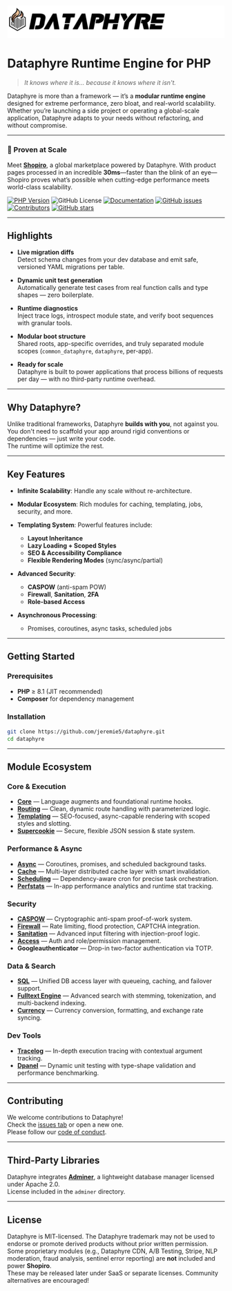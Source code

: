 ![Dataphyre Logo](logo.png)

# Dataphyre Runtime Engine for PHP

> *It knows where it is... because it knows where it isn't.*

Dataphyre is more than a framework — it’s a **modular runtime engine** designed for extreme performance, zero bloat, and real-world scalability. Whether you’re launching a side project or operating a global-scale application, Dataphyre adapts to your needs without refactoring, and without compromise.

---

### 🚀 Proven at Scale

Meet [**Shopiro**](https://shopiro.ca), a global marketplace powered by Dataphyre. With product pages processed in an incredible **30ms**—faster than the blink of an eye—Shopiro proves what’s possible when cutting-edge performance meets world-class scalability.

[![PHP Version](https://img.shields.io/badge/php-%5E8.1-blue)](https://php.net)
![GitHub License](https://img.shields.io/github/license/jeremie5/dataphyre)
[![Documentation](https://img.shields.io/badge/docs-available-brightgreen)](https://github.com/jeremie5/dataphyre/wiki)
[![GitHub issues](https://img.shields.io/github/issues/jeremie5/dataphyre)](https://github.com/jeremie5/dataphyre/issues)
[![Contributors](https://img.shields.io/github/contributors/jeremie5/dataphyre)](https://github.com/jeremie5/dataphyre/graphs/contributors)
[![GitHub stars](https://img.shields.io/github/stars/jeremie5/dataphyre?style=social)](https://github.com/jeremie5/dataphyre/stargazers)

---

## Highlights

- **Live migration diffs**  
  Detect schema changes from your dev database and emit safe, versioned YAML migrations per table.

- **Dynamic unit test generation**  
  Automatically generate test cases from real function calls and type shapes — zero boilerplate.

- **Runtime diagnostics**  
  Inject trace logs, introspect module state, and verify boot sequences with granular tools.

- **Modular boot structure**  
  Shared roots, app-specific overrides, and truly separated module scopes (`common_dataphyre`, `dataphyre`, per-app).

- **Ready for scale**  
  Dataphyre is built to power applications that process billions of requests per day — with no third-party runtime overhead.

---

## Why Dataphyre?

Unlike traditional frameworks, Dataphyre **builds with you**, not against you.  
You don't need to scaffold your app around rigid conventions or dependencies — just write your code.  
The runtime will optimize the rest.

---

## Key Features

- **Infinite Scalability**: Handle any scale without re-architecture.
- **Modular Ecosystem**: Rich modules for caching, templating, jobs, security, and more.
- **Templating System**: Powerful features include:
  - **Layout Inheritance**
  - **Lazy Loading + Scoped Styles**
  - **SEO & Accessibility Compliance**
  - **Flexible Rendering Modes** (sync/async/partial)

- **Advanced Security**:
  - **CASPOW** (anti-spam POW)
  - **Firewall**, **Sanitation**, **2FA**
  - **Role-based Access**

- **Asynchronous Processing**:
  - Promises, coroutines, async tasks, scheduled jobs

---

## Getting Started

### Prerequisites

- **PHP** ≥ 8.1 (JIT recommended)  
- **Composer** for dependency management

### Installation

```bash
git clone https://github.com/jeremie5/dataphyre.git
cd dataphyre
```

---

## Module Ecosystem

### Core & Execution
- **[Core](common/dataphyre/modules/core/documentation/Dataphyre_Core.md)** — Language augments and foundational runtime hooks.
- **[Routing](common/dataphyre/modules/routing/documentation/Dataphyre_Routing.md)** — Clean, dynamic route handling with parameterized logic.
- **[Templating](common/dataphyre/modules/templating/documentation/Dataphyre_Templating.md)** — SEO-focused, async-capable rendering with scoped styles and slotting.
- **[Supercookie](common/dataphyre/modules/supercookie/documentation/Dataphyre_Supercookie.md)** — Secure, flexible JSON session & state system.

### Performance & Async
- **[Async](common/dataphyre/modules/async/documentation/Dataphyre_Async.md)** — Coroutines, promises, and scheduled background tasks.
- **[Cache](common/dataphyre/modules/cache/documentation/Dataphyre_Cache.md)** — Multi-layer distributed cache layer with smart invalidation.
- **[Scheduling](common/dataphyre/modules/scheduling/documentation/Dataphyre_Scheduling.md)** — Dependency-aware cron for precise task orchestration.
- **[Perfstats](common/dataphyre/modules/perfstats/documentation/Dataphyre_Perfstats.md)** — In-app performance analytics and runtime stat tracking.

### Security
- **[CASPOW](common/dataphyre/modules/caspow/documentation/Dataphyre_CASPOW.md)** — Cryptographic anti-spam proof-of-work system.
- **[Firewall](common/dataphyre/modules/firewall/documentation/Dataphyre_Firewall.md)** — Rate limiting, flood protection, CAPTCHA integration.
- **[Sanitation](common/dataphyre/modules/sanitation/documentation/Dataphyre_Sanitation.md)** — Advanced input filtering with injection-proof logic.
- **[Access](common/dataphyre/modules/access/documentation/Dataphyre_Access.md)** — Auth and role/permission management.
- **Googleauthenticator** — Drop-in two-factor authentication via TOTP.

### Data & Search
- **[SQL](common/dataphyre/modules/sql/documentation/Dataphyre_SQL.md)** — Unified DB access layer with queueing, caching, and failover support.
- **[Fulltext Engine](common/dataphyre/modules/fulltext_engine/documentation/Dataphyre_Fulltext_Engine.md)** — Advanced search with stemming, tokenization, and multi-backend indexing.
- **[Currency](common/dataphyre/modules/currency/documentation/Dataphyre_Currency.md)** — Currency conversion, formatting, and exchange rate syncing.

### Dev Tools
- **[Tracelog](common/dataphyre/modules/tracelog/documentation/Dataphyre_Tracelog.md)** — In-depth execution tracing with contextual argument tracking.
- **[Dpanel](common/dataphyre/modules/dpanel/documentation/Dataphyre_Dpanel.md)** — Dynamic unit testing with type-shape validation and performance benchmarking.

---

## Contributing

We welcome contributions to Dataphyre!  
Check the [issues tab](https://github.com/jeremie5/dataphyre/issues) or open a new one.  
Please follow our [code of conduct](CODE_OF_CONDUCT.md).

---

## Third-Party Libraries

Dataphyre integrates [**Adminer**](https://www.adminer.org), a lightweight database manager licensed under Apache 2.0.  
License included in the `adminer` directory.

---

## License

Dataphyre is MIT-licensed.
The Dataphyre trademark may not be used to endorse or promote derived products without prior written permission.
Some proprietary modules (e.g., Dataphyre CDN, A/B Testing, Stripe, NLP moderation, fraud analysis, sentinel error reporting) are **not** included and power **Shopiro**.  
These may be released later under SaaS or separate licenses. Community alternatives are encouraged!
